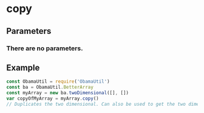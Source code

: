 # copy
## Parameters
### There are no parameters.
## Example
```javascript
const ObamaUtil = require('ObamaUtil')
const ba = ObamaUtil.BetterArray
const myArray = new ba.twoDimensional([], [])
var copyOfMyArray = myArray.copy()
// Duplicates the two dimensional. Can also be used to get the two dimensional.
```